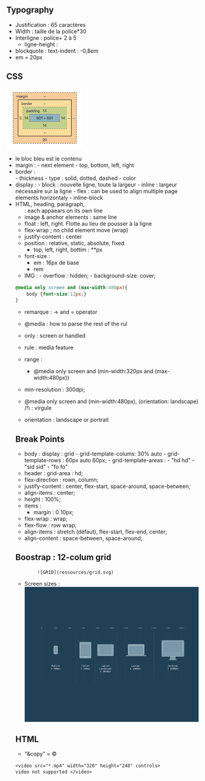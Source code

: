 ## Typography
- Justification : 65 caractères
- Width : taille de la police\*30
- Interligne : police+ 2 à 5
	- ligne-height : 
- blockquote : text-indent : -0,8em
- em = 20px

## CSS
![Blocks](ressources/css-block.png)
- le bloc bleu est le contenu
- margin : 
			- next element
			- top, bottom, left, right
- border : 	
			- thickness
			- type : solid, dotted, dashed
			- color
- display : 
			- block : nouvelle ligne, toute la largeur 
			- inline : largeur nécessaire sur la ligne
			- flex : can be used to align multiple page elements horizontaly
			- inline-block
- HTML, heading, paragraph, <ul> : each appaears on its own line
- image & anchor elements : same line
- float : left, right. Flotte au lieu de pousser à la ligne
- flex-wrap ; no child element move (wrap)
- justify-content : center
- position : relative, static, absolute, fixed
	- top, left, right, bottim : \*\*px
- font-size :
	- em : 16px de base
	- rem
- IMG  : 	- overflow : hidden;
			- background-size: cover;
```css
@media only screen and (max-width:480px){
	body {font-size:12px;}
}
```
- remarque : 	-> and = operator

- @media : how to parse the rest of the rul
- only : screen or handled
- rule : media feature
- range :
	- @media only screen and (min-width:320px and (max-width:480px))
- min-resolution : 300dpi;
- @media only screen and (min-width:480px), (orientation: landscape)
		/!\ : virgule
- orientation : landscape or portrait
## Break Points
- body : display : grid
		- grid-template-colums: 30% auto
		- grid-template-rows : 60px auto 60px;
		- grid-template-areas : 
								- "hd hd"
								- "sid sid"
								- "fo fo"
- header : grid-area : hd;
- flex-direction : rown, column;
- justify-content : center, flex-start, space-around, space-between;
- align-items : center;
- height : 100%;
- items : 
	- margin : 0 10px;
- flex-wrap : wrap;
- flex-flow : row wrap;
- align-items : stretch (défaut), flex-start, flex-end, center;
- align-content : space-between, space-around;


## Boostrap : 12-colum grid 
			![GRID](ressources/grid.svg)
- Screen sizes : ![Screen Sizes](ressources/screen-sizes.png)

## HTML
- "&copy" = ©
```
<video src="*.mp4" width="320" height="240" controls>
video not supported </video>
```